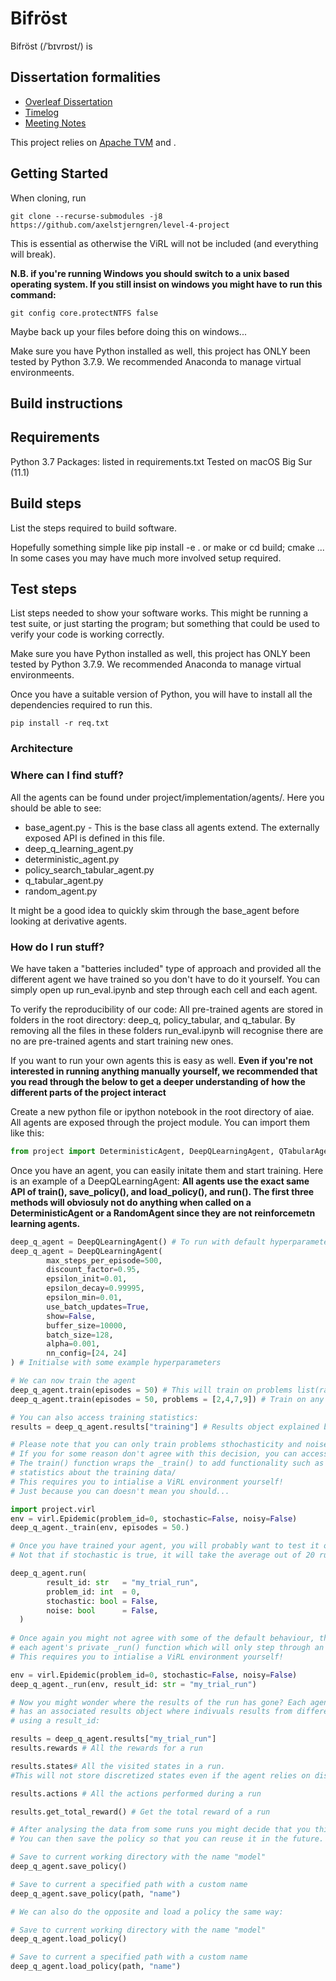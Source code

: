 # Bifröst

Bifröst (/ˈbɪvrɒst/) is 

## Dissertation formalities
* [Overleaf Dissertation](https://www.overleaf.com/project/5f756faefef3ec00014e888a)
* [Timelog](https://github.com/axelstjerngren/level-4-project/wiki/Timelog)
* [Meeting Notes](https://github.com/axelstjerngren/level-4-project/wiki/Meeting-Notes)

This project relies on [Apache TVM](https://tvm.apache.org) and .


## Getting Started
When cloning, run 
```
git clone --recurse-submodules -j8 https://github.com/axelstjerngren/level-4-project
```
This is essential as otherwise the ViRL will not be included (and everything will break).

**N.B. if you're running Windows you should switch to a unix based operating system. If you still insist on windows you might have to run this command:**
```
git config core.protectNTFS false
```
Maybe back up your files before doing this on windows...


Make sure you have Python installed as well, this project has ONLY been tested by Python 3.7.9. We recommended Anaconda to manage virtual environmeents.


## Build instructions



## Requirements



Python 3.7
Packages: listed in requirements.txt
Tested on macOS Big Sur (11.1) 


## Build steps

List the steps required to build software.

Hopefully something simple like pip install -e . or make or cd build; cmake ... In some cases you may have much more involved setup required.

## Test steps

List steps needed to show your software works. This might be running a test suite, or just starting the program; but something that could be used to verify your code is working correctly.















Make sure you have Python installed as well, this project has ONLY been tested by Python 3.7.9. We recommended Anaconda to manage virtual environmeents.

Once you have a suitable version of Python, you will have to install all the dependencies required to run this.
```
pip install -r req.txt
```
### Architecture

### Where can I find stuff?
All the agents can be found under project/implementation/agents/. Here you should be able to see:

* base_agent.py - This is the base class all agents extend. The externally exposed API is defined in this file.
* deep_q_learning_agent.py
* deterministic_agent.py
* policy_search_tabular_agent.py
* q_tabular_agent.py
* random_agent.py

It might be a good idea to quickly skim through the base_agent before looking at derivative agents.

### How do I run stuff?
We have taken a "batteries included" type of approach and provided all the different agent we have trained so you don't have to do it yourself. You can simply open up run_eval.ipynb and step through each cell and each agent.

To verify the reproducibility of our code:
All pre-trained agents are stored in folders in the root directory: deep_q, policy_tabular, and q_tabular. By removing all the files in these folders run_eval.ipynb will recognise there are no are pre-trained agents and start training new ones.

If you want to run your own agents this is easy as well. **Even if you're not interested in running anything manually yourself, we recommended that you read through the below to get a deeper understanding of how the different parts of the project interact**

Create a new python file or ipython notebook in the root directory of aiae. All agents are exposed through the project module. You can import them like this:

``` python
from project import DeterministicAgent, DeepQLearningAgent, QTabularAgent, RandomAgent, PolicySearchTabularAgent.
```
Once you have an agent, you can easily initate them and start training. Here is an example of a DeepQLearningAgent:
**All agents use the exact same API of train(), save_policy(), and load_policy(), and run(). The first three methods will obviosuly not do anything when called on a DeterministicAgent or a RandomAgent since they are not reinforcemetn learning agents.**

``` python
deep_q_agent = DeepQLearningAgent() # To run with default hyperparameters
deep_q_agent = DeepQLearningAgent(
        max_steps_per_episode=500,
        discount_factor=0.95,
        epsilon_init=0.01,
        epsilon_decay=0.99995,
        epsilon_min=0.01,
        use_batch_updates=True,
        show=False,
        buffer_size=10000,
        batch_size=128,
        alpha=0.001,
        nn_config=[24, 24]
) # Initialse with some example hyperparameters

# We can now train the agent
deep_q_agent.train(episodes = 50) # This will train on problems list(range(1,10))
deep_q_agent.train(episodes = 50, problems = [2,4,7,9]) # Train on any combinations of specific problems.

# You can also access training statistics:
results = deep_q_agent.results["training"] # Results object explained below

# Please note that you can only train problems sthochasticity and noise set to False. 
# If you for some reason don't agree with this decision, you can access the agent's private _train() function. 
# The train() function wraps the _train() to add functionality such as training on multiple problems and saving 
# statistics about the training data/
# This requires you to intialise a ViRL environment yourself!
# Just because you can doesn't mean you should...

import project.virl 
env = virl.Epidemic(problem_id=0, stochastic=False, noisy=False)
deep_q_agent._train(env, episodes = 50.)

# Once you have trained your agent, you will probably want to test it out!
# Not that if stochastic is true, it will take the average out of 20 runs. 

deep_q_agent.run(
        result_id: str   = "my_trial_run",
        problem_id: int  = 0,
        stochastic: bool = False,
        noise: bool      = False,
  )
  
# Once again you might not agree with some of the default behaviour, then you use
# each agent's private _run() function which will only step through an environment once.
# This requires you to intialise a ViRL environment yourself!

env = virl.Epidemic(problem_id=0, stochastic=False, noisy=False)
deep_q_agent._run(env, result_id: str = "my_trial_run")

# Now you might wonder where the results of the run has gone? Each agent
# has an associated results object where indivuals results from different runs can be accessed
# using a result_id:

results = deep_q_agent.results["my_trial_run"]
results.rewards # All the rewards for a run

results.states# All the visited states in a run. 
#This will not store discretized states even if the agent relies on discretization.

results.actions # All the actions performed during a run

results.get_total_reward() # Get the total reward of a run

# After analysing the data from some runs you might decide that you think the agent performs well. 
# You can then save the policy so that you can reuse it in the future.

# Save to current working directory with the name "model"
deep_q_agent.save_policy()

# Save to current a specified path with a custom name
deep_q_agent.save_policy(path, "name")

# We can also do the opposite and load a policy the same way:

# Save to current working directory with the name "model"
deep_q_agent.load_policy()

# Save to current a specified path with a custom name
deep_q_agent.load_policy(path, "name")


```



